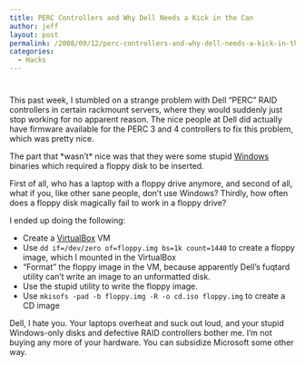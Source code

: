 ```yaml
---
title: PERC Controllers and Why Dell Needs a Kick in the Can
author: jeff
layout: post
permalink: /2008/09/12/perc-controllers-and-why-dell-needs-a-kick-in-the-can/
categories:
  - Hacks
---
```

# 

This past week, I stumbled on a strange problem with Dell “PERC” RAID controllers in certain rackmount servers, where they would suddenly just stop working for no apparent reason. The nice people at Dell did actually have firmware available for the PERC 3 and 4 controllers to fix this problem, which was pretty nice.

The part that \*wasn’t\* nice was that they were some stupid [Windows][1] binaries which required a floppy disk to be inserted.

 [1]: http://www.eskimo.com/~webguy/writings/winsucks.html

First of all, who has a laptop with a floppy drive anymore, and second of all, what if you, like other sane people, don’t use Windows? Thirdly, how often does a floppy disk magically fail to work in a floppy drive?

I ended up doing the following:

*   Create a [VirtualBox][2] VM
*   Use `dd if=/dev/zero of=floppy.img bs=1k count=1440` to create a floppy image, which I mounted in the VirtualBox
*   “Format” the floppy image in the VM, because apparently Dell’s fuqtard utility can’t write an image to an unformatted disk.
*   Use the stupid utility to write the floppy image.
*   Use `mkisofs -pad -b floppy.img -R -o cd.iso floppy.img` to create a CD image

 [2]: http://www.virtualbox.org/

Dell, I hate you. Your laptops overheat and suck out loud, and your stupid Windows-only disks and defective RAID controllers bother me. I’m not buying any more of your hardware. You can subsidize Microsoft some other way.